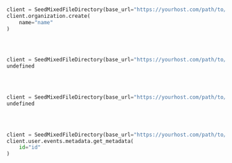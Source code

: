 ```python


client = SeedMixedFileDirectory(base_url="https://yourhost.com/path/to/api", )        
client.organization.create(
	name="name"
)
 
```                        


```python


client = SeedMixedFileDirectory(base_url="https://yourhost.com/path/to/api", )        
undefined
 
```                        


```python


client = SeedMixedFileDirectory(base_url="https://yourhost.com/path/to/api", )        
undefined
 
```                        


```python


client = SeedMixedFileDirectory(base_url="https://yourhost.com/path/to/api", )        
client.user.events.metadata.get_metadata(
	id="id"
)
 
```                        


